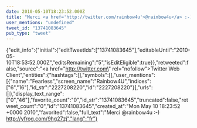 ```yaml
---
date: 2010-05-10T18:23:52.000Z
title: "Merci <a href='http://twitter.com/rainbow4u'>@rainbow4u</a> :-)  http://yfrog.com/9hg27zj″"
user_mentions: "undefined"
tweet_id: "13741083645"
pub_type: "tweet"
---
```

{"edit_info":{"initial":{"editTweetIds":["13741083645"],"editableUntil":"2010-05-10T18:53:52.000Z","editsRemaining":"5","isEditEligible":true}},"retweeted":false,"source":"<a href=\"http://twitter.com\" rel=\"nofollow\">Twitter Web Client</a>","entities":{"hashtags":[],"symbols":[],"user_mentions":[{"name":"Fearless","screen_name":"Rainbow4U","indices":["6","16"],"id_str":"2227208220","id":"2227208220"}],"urls":[]},"display_text_range":["0","46"],"favorite_count":"0","id_str":"13741083645","truncated":false,"retweet_count":"0","id":"13741083645","created_at":"Mon May 10 18:23:52 +0000 2010","favorited":false,"full_text":"Merci @rainbow4u :-)  http://yfrog.com/9hg27zj","lang":"fr"}
